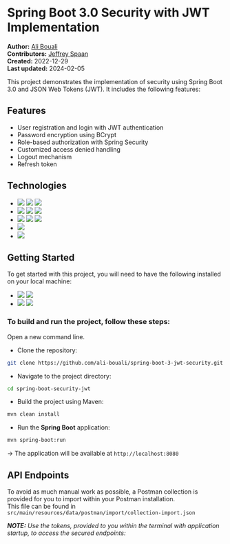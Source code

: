 # Spring Boot 3.0 Security with JWT Implementation

<b>Author:</b> <a href="https://github.com/ali-bouali" target="_blank">Ali Bouali</a><br>
<b>Contributors:</b> <a href="https://github.com/spring-boot-nextjs" target="_blank">Jeffrey Spaan</a><br>
<b>Created:</b> 2022-12-29<br>
<b>Last updated:</b> 2024-02-05

This project demonstrates the implementation of security using Spring Boot 3.0 and JSON Web Tokens (JWT). It includes the following features:

## Features
* User registration and login with JWT authentication
* Password encryption using BCrypt
* Role-based authorization with Spring Security
* Customized access denied handling
* Logout mechanism
* Refresh token

## Technologies
* [![](https://img.shields.io/badge/Spring%20Boot-8A2BE2)]() [![](https://img.shields.io/badge/release-Jan%2022,%202024-blue)]() [![](https://img.shields.io/badge/version-3.2.2-blue)]()
* [![](https://img.shields.io/badge/Spring%20Security-8A2BE2)]() [![](https://img.shields.io/badge/release-Dec%2019,%202023-blue)]() [![](https://img.shields.io/badge/version-6.2.1-blue)]()
* [![](https://img.shields.io/badge/JWT-8A2BE2)]() [![](https://img.shields.io/badge/release-Oct%2015,%202023-blue)]() [![](https://img.shields.io/badge/version-0.12.5-blue)]()
* [![](https://img.shields.io/badge/BCrypt-8A2BE2)]()
* [![](https://img.shields.io/badge/Maven-8A2BE2)]()
 
## Getting Started
To get started with this project, you will need to have the following installed on your local machine:

* [![](https://img.shields.io/badge/JDK-8A2BE2)]() [![](https://img.shields.io/badge/version-21+-blue)]()
* [![](https://img.shields.io/badge/Maven-8A2BE2)]() [![](https://img.shields.io/badge/version-3.9.6%20and%20higher-blue)]()


### To build and run the project, follow these steps:

Open a new command line.

- Clone the repository:

```bash
git clone https://github.com/ali-bouali/spring-boot-3-jwt-security.git
```

- Navigate to the project directory:

```bash
cd spring-boot-security-jwt
```

- Build the project using Maven:

```bash
mvn clean install
```

- Run the <strong>Spring Boot</strong> application:

```bash
mvn spring-boot:run
```

-> The application will be available at ```http://localhost:8080```

## API Endpoints

To avoid as much manual work as possible, a Postman collection is provided for you to import within your Postman installation.<br>
This file can be found in ```src/main/resources/data/postman/import/collection-import.json```

<i>**NOTE:** Use the tokens, provided to you within the terminal with application startup, to access the secured endpoints:</i>